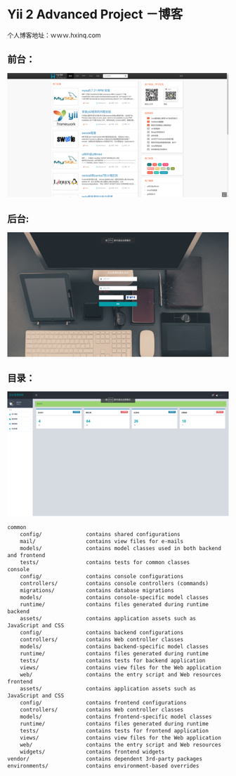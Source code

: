 Yii 2 Advanced Project －博客
===============================

个人博客地址：ｗｗｗ.hxinq.com

        
前台：
-------------------
![image](https://raw.githubusercontent.com/645561618/yii2-blog/master/web/images/1.png "博客")


后台:
-------------------
![image](https://raw.githubusercontent.com/645561618/yii2-blog/master/web/images/2.png "博客")

目录：
-------------------
![image](https://raw.githubusercontent.com/645561618/yii2-blog/master/web/images/3.png "博客")

```
common
    config/              contains shared configurations
    mail/                contains view files for e-mails
    models/              contains model classes used in both backend and frontend
    tests/               contains tests for common classes    
console
    config/              contains console configurations
    controllers/         contains console controllers (commands)
    migrations/          contains database migrations
    models/              contains console-specific model classes
    runtime/             contains files generated during runtime
backend
    assets/              contains application assets such as JavaScript and CSS
    config/              contains backend configurations
    controllers/         contains Web controller classes
    models/              contains backend-specific model classes
    runtime/             contains files generated during runtime
    tests/               contains tests for backend application    
    views/               contains view files for the Web application
    web/                 contains the entry script and Web resources
frontend
    assets/              contains application assets such as JavaScript and CSS
    config/              contains frontend configurations
    controllers/         contains Web controller classes
    models/              contains frontend-specific model classes
    runtime/             contains files generated during runtime
    tests/               contains tests for frontend application
    views/               contains view files for the Web application
    web/                 contains the entry script and Web resources
    widgets/             contains frontend widgets
vendor/                  contains dependent 3rd-party packages
environments/            contains environment-based overrides
```


